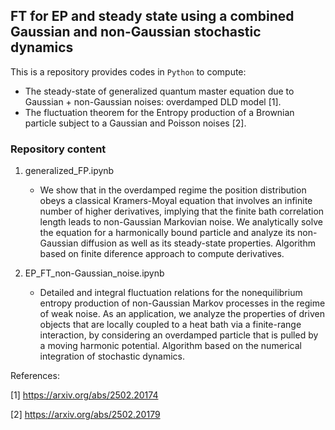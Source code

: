 ## FT for EP and steady state using a combined Gaussian and non-Gaussian stochastic dynamics

This is a repository provides codes in `Python` to compute:
* The steady-state of generalized quantum master equation due to Gaussian + non-Gaussian noises: overdamped DLD model [1].
* The fluctuation theorem for the Entropy production of a Brownian particle subject to a Gaussian and Poisson noises [2].

### Repository content

1. generalized_FP.ipynb
	- We show that in the overdamped regime the position distribution obeys a classical Kramers-Moyal equation that involves an infinite number of higher derivatives, implying that the finite bath correlation length leads to non-Gaussian Markovian noise. We analytically solve the equation for a harmonically bound particle and analyze its non-Gaussian diffusion as well as its steady-state properties. Algorithm based on finite diference approach to compute derivatives.

2. EP_FT_non-Gaussian_noise.ipynb
	- Detailed and integral fluctuation relations for the nonequilibrium entropy production of non-Gaussian Markov processes in the regime of weak noise. As an application, we analyze the properties of driven objects that are locally coupled to a heat bath via a finite-range interaction, by considering an overdamped particle that is pulled by a moving harmonic potential. Algorithm based on the numerical integration of stochastic dynamics.
	
References:

[1] https://arxiv.org/abs/2502.20174

[2] https://arxiv.org/abs/2502.20179
